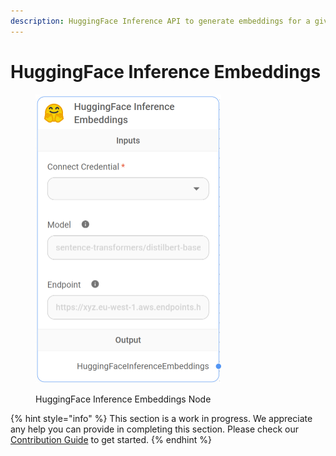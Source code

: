 ```yaml
---
description: HuggingFace Inference API to generate embeddings for a given text.
---
```


# HuggingFace Inference Embeddings

<figure><img src="../../../.gitbook/assets/image (9) (1) (1) (1).png" alt="" width="297"><figcaption><p>HuggingFace Inference Embeddings Node</p></figcaption></figure>

{% hint style="info" %}
This section is a work in progress. We appreciate any help you can provide in completing this section. Please check our [Contribution Guide](../../../CONTRIBUTING.md) to get started.
{% endhint %}

